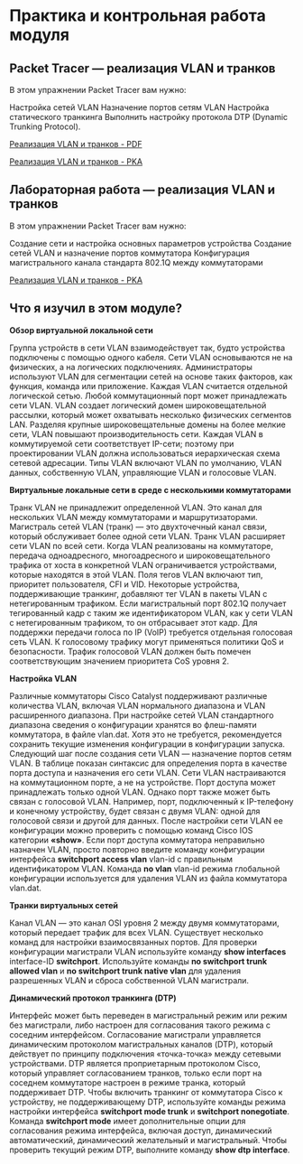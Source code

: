 # Практика и контрольная работа модуля

<!-- 3.6.1 -->
## Packet Tracer — реализация VLAN и транков

В этом упражнении Packet Tracer вам нужно:

Настройка сетей VLAN
Назначение портов сетям VLAN
Настройка статического транкинга
Выполнить настройку протокола DTP (Dynamic Trunking Protocol).

[Реализация VLAN и транков - PDF](./assets/3.6.1-packet-tracer---implement-vlans-and-trunking_ru-RU.pdf)

[Реализация VLAN и транков - PKA](./assets/3.6.1-packet-tracer---implement-vlans-and-trunking_ru-RU.pka)

<!-- 3.6.2 -->
## Лабораторная работа — реализация VLAN и транков

В этом упражнении Packet Tracer вам нужно:

Создание сети и настройка основных параметров устройства
Создание сетей VLAN и назначение портов коммутатора
Конфигурация магистрального канала стандарта 802.1Q между коммутаторами

[Реализация VLAN и транков - PKA](./assets/3.6.2-lab---implement-vlans-and-trunking_ru-RU.pdf)

<!-- 3.6.3 -->
## Что я изучил в этом модуле?

**Обзор виртуальной локальной сети**

Группа устройств в сети VLAN взаимодействует так, будто устройства подключены с помощью одного кабеля. Сети VLAN основываются не на физических, а на логических подключениях. Администраторы используют VLAN для сегментации сетей на основе таких факторов, как функция, команда или приложение. Каждая VLAN считается отдельной логической сетью. Любой коммутационный порт может принадлежать сети VLAN. VLAN создает логический домен широковещательной рассылки, который может охватывать несколько физических сегментов LAN. Разделяя крупные широковещательные домены на более мелкие сети, VLAN повышают производительность сети. Каждая VLAN в коммутируемой сети соответствует IP-сети; поэтому при проектировании VLAN должна использоваться иерархическая схема сетевой адресации. Типы VLAN включают VLAN по умолчанию, VLAN данных, собственную VLAN, управляющие VLAN и голосовые VLAN.

**Виртуальные локальные сети в среде с несколькими коммутаторами**

Транк VLAN не принадлежит определенной VLAN. Это канал для нескольких VLAN между коммутаторами и маршрутизаторами. Магистраль сетей VLAN (транк) — это двухточечный канал связи, который обслуживает более одной сети VLAN. Транк VLAN расширяет сети VLAN по всей сети. Когда VLAN реализованы на коммутаторе, передача одноадресного, многоадресного и широковещательного трафика от хоста в конкретной VLAN ограничивается устройствами, которые находятся в этой VLAN. Поля тегов VLAN включают тип, приоритет пользователя, CFI и VID. Некоторые устройства, поддерживающие транкинг, добавляют тег VLAN в пакеты VLAN с нетегированным трафиком. Если магистральный порт 802.1Q получает тегированный кадр с таким же идентификатором VLAN, как у сети VLAN с нетегированным трафиком, то он отбрасывает этот кадр. Для поддержки передачи голоса по IP (VoIP) требуется отдельная голосовая сеть VLAN. К голосовому трафику могут применяться политики QoS и безопасности. Трафик голосовой VLAN должен быть помечен соответствующим значением приоритета CoS уровня 2.

**Настройка VLAN**

Различные коммутаторы Cisco Catalyst поддерживают различные количества VLAN, включая VLAN нормального диапазона и VLAN расширенного диапазона. При настройке сетей VLAN стандартного диапазона сведения о конфигурации хранятся во флеш-памяти коммутатора, в файле vlan.dat. Хотя это не требуется, рекомендуется сохранить текущие изменения конфигурации в конфигурации запуска. Следующий шаг после создания сети VLAN — назначение портов сетям VLAN. В таблице показан синтаксис для определения порта в качестве порта доступа и назначения его сети VLAN. Сети VLAN настраиваются на коммутационном порте, а не на устройстве. Порт доступа может принадлежать только одной VLAN. Однако порт также может быть связан с голосовой VLAN. Например, порт, подключенный к IP-телефону и конечному устройству, будет связан с двумя VLAN: одной для голосовой связи и другой для данных. После настройки сети VLAN ее конфигурации можно проверить с помощью команд Cisco IOS категории **«show»**. Если порт доступа коммутатора неправильно назначен VLAN, просто повторно введите команду конфигурации интерфейса **switchport access vlan** vlan-id с правильным идентификатором VLAN. Команда **no vlan** vlan-id режима глобальной конфигурации используется для удаления VLAN из файла коммутатора vlan.dat.

**Транки виртуальных сетей**

Канал VLAN — это канал OSI уровня 2 между двумя коммутаторами, который передает трафик для всех VLAN. Существует несколько команд для настройки взаимосвязанных портов. Для проверки конфигурации магистрали VLAN используйте команду **show interfaces** interface-ID **switchport**. Используйте команды **no switchport trunk allowed vlan** и **no switchport trunk native vlan** для удаления разрешенных VLAN и сброса собственной VLAN магистрали.

**Динамический протокол транкинга (DTP)**

Интерфейс может быть переведен в магистральный режим или режим без магистрали, либо настроен для согласования такого режима с соседним интерфейсом. Согласование магистрали управляется динамическим протоколом магистральных каналов (DTP), который действует по принципу подключения «точка-точка» между сетевыми устройствами. DTP является проприетарным протоколом Cisco, который управляет согласованием транков, только если порт на соседнем коммутаторе настроен в режиме транка, который поддерживает DTP. Чтобы включить транкинг от коммутатора Cisco к устройству, не поддерживающему DTP, используйте команды режима настройки интерфейса **switchport mode trunk** и **switchport nonegotiate**. Команда **switchport mode** имеет дополнительные опции для согласования режима интерфейса, включая доступ, динамический автоматический, динамический желательный и магистральный. Чтобы проверить текущий режим DTP, выполните команду **show dtp interface**.